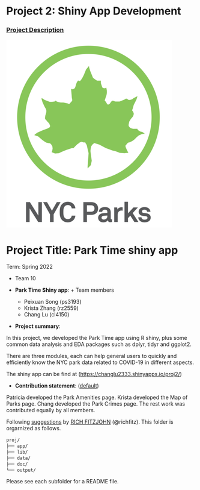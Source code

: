 # Project 2: Shiny App Development

### [Project Description](doc/project2_desc.md)

![screenshot](app/www/logo-white.png)

# Project Title: Park Time shiny app
Term: Spring 2022

+ Team 10
+ **Park Time Shiny app**: + Team members
	+ Peixuan Song (ps3193)
	+ Krista Zhang (rz2559)
	+ Chang Lu (cl4150)


+ **Project summary**: 

In this project, we developed the Park Time app using R shiny, plus some common data analysis and EDA packages such as dplyr, tidyr and ggplot2.

There are three modules, each can help general users to quickly and efficiently know the NYC park data related to COVID-19 in different aspects.

The shiny app can be find at (https://changlu2333.shinyapps.io/proj2/)

+ **Contribution statement**: ([default](doc/a_note_on_contributions.md)) 

Patricia developed the Park Amenities page.
Krista developed the Map of Parks page.
Chang developed the Park Crimes page.
The rest work was contributed equally by all members.

Following [suggestions](http://nicercode.github.io/blog/2013-04-05-projects/) by [RICH FITZJOHN](http://nicercode.github.io/about/#Team) (@richfitz). This folder is orgarnized as follows.

```
proj/
├── app/
├── lib/
├── data/
├── doc/
└── output/
```

Please see each subfolder for a README file.

